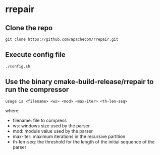 # rrepair

## Clone the repo
```
git clone https://github.com/apachecom/rrepair.git
```

## Execute config file 
```
./config.sh
```
## Use the binary cmake-build-release/rrepair to run the compressor
```
usage is <filename> <ws> <mod> <max-iter> <th-len-seq>
```
where:

- filename: file to compress 
- ws:  windows size used by the parser
- mod: module value used by the parser
- max-iter: maximum iterations in the recursive partition
- th-len-seq: the threshold for the length of the initial sequence of the parser 
